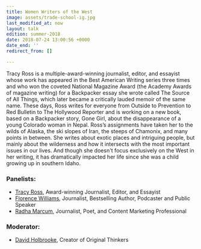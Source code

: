 ```yaml
---
title: Women Writers of the West
image: assets/trade-school-ig.jpg
last_modified_at: now
layout: talk
edition: summer-2018
date: 2018-07-24 13:00:56 +0000
date_end: ''
redirect_from: []

---
```

Tracy Ross is a multiple-award-winning journalist, editor, and essayist whose work has appeared in the Best American Writing series three times and who won the coveted National Magazine Award (the Academy Awards of magazine writing) for a Backpacker essay she wrote called The Source of All Things, which later became a critically lauded memoir of the same name. These days, Ross writes for everyone from Outside to Prevention to Red Bulletin to The Hollywood Reporter and is working on a new book, based on a Backpacker story, Gone Girl, about the disappearance of a young Colorado woman in Nepal. Ross’s assignments have taken her to the wilds of Alaska, the ski slopes of Iran, the steeps of Chamonix, and many points in between. She writes about exotic places and intriguing people, but mainly about the wilderness and how it intersects with the most important issues in our lives. And though she doesn't focus exclusively on the West in her writing, it has dramatically impacted her life since she was a child growing up in southern Idaho.

### Panelists:

* [Tracy Ross](http://www.simonandschuster.com/authors/Tracy-Ross/67063419), Award-winning Journalist, Editor, and Essayist
* [Florence Williams](http://www.florencewilliams.com/about/), Journalist, Bestselling Author, Podcaster and Public Speaker
* [Radha Marcum](http://radhamarcum.com/), Journalist, Poet, and Content Marketing Professional

### Moderator:

* [David Holbrooke](https://www.telluride.com/festivals-and-events/original-thinkers-festival), Creator of Original Thinkers